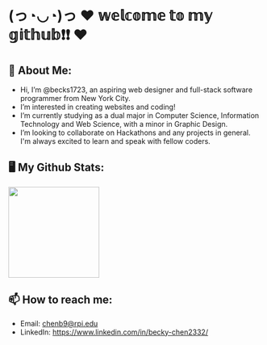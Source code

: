 # (っ◔◡◔)っ ♥ 𝕨𝕖𝕝𝕔𝕠𝕞𝕖 𝕥𝕠 𝕞𝕪 𝕘𝕚𝕥𝕙𝕦𝕓❗❗ ♥

## 👩 About Me:
- Hi, I’m @becks1723, an aspiring web designer and full-stack software programmer from New York City.
- I’m interested in creating websites and coding!
- I’m currently studying as a dual major in Computer Science, Information Technology and Web Science, with a minor in Graphic Design.
- I’m looking to collaborate on Hackathons and any projects in general. I'm always excited to learn and speak with fellow coders. 

## 🖥️ My Github Stats: 
<img height="180em" src="https://github-readme-stats.vercel.app/api?username=becks1723&show_icons=true&hide_border=true&&count_private=true&include_all_commits=true" />

## 📫 How to reach me:
- Email: chenb9@rpi.edu
- LinkedIn: https://www.linkedin.com/in/becky-chen2332/

<!---
becks1723/becks1723 is a ✨ special ✨ repository because its `README.md` (this file) appears on your GitHub profile.
You can click the Preview link to take a look at your changes.
--->
